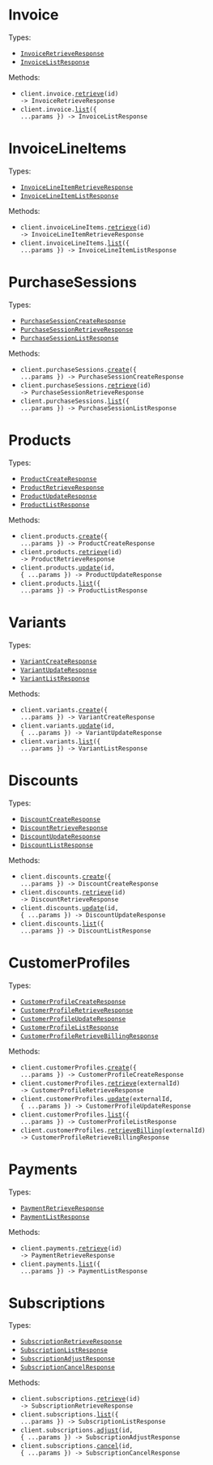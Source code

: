 # Invoice

Types:

- <code><a href="./src/resources/invoice.ts">InvoiceRetrieveResponse</a></code>
- <code><a href="./src/resources/invoice.ts">InvoiceListResponse</a></code>

Methods:

- <code title="get /api/v1/invoice/{id}">client.invoice.<a href="./src/resources/invoice.ts">retrieve</a>(id) -> InvoiceRetrieveResponse</code>
- <code title="get /api/v1/invoices">client.invoice.<a href="./src/resources/invoice.ts">list</a>({ ...params }) -> InvoiceListResponse</code>

# InvoiceLineItems

Types:

- <code><a href="./src/resources/invoice-line-items.ts">InvoiceLineItemRetrieveResponse</a></code>
- <code><a href="./src/resources/invoice-line-items.ts">InvoiceLineItemListResponse</a></code>

Methods:

- <code title="get /api/v1/invoice-line-item/{id}">client.invoiceLineItems.<a href="./src/resources/invoice-line-items.ts">retrieve</a>(id) -> InvoiceLineItemRetrieveResponse</code>
- <code title="get /api/v1/invoice-line-items">client.invoiceLineItems.<a href="./src/resources/invoice-line-items.ts">list</a>({ ...params }) -> InvoiceLineItemListResponse</code>

# PurchaseSessions

Types:

- <code><a href="./src/resources/purchase-sessions.ts">PurchaseSessionCreateResponse</a></code>
- <code><a href="./src/resources/purchase-sessions.ts">PurchaseSessionRetrieveResponse</a></code>
- <code><a href="./src/resources/purchase-sessions.ts">PurchaseSessionListResponse</a></code>

Methods:

- <code title="post /api/v1/purchase-session">client.purchaseSessions.<a href="./src/resources/purchase-sessions.ts">create</a>({ ...params }) -> PurchaseSessionCreateResponse</code>
- <code title="get /api/v1/purchase-session/{id}">client.purchaseSessions.<a href="./src/resources/purchase-sessions.ts">retrieve</a>(id) -> PurchaseSessionRetrieveResponse</code>
- <code title="get /api/v1/purchase-sessions">client.purchaseSessions.<a href="./src/resources/purchase-sessions.ts">list</a>({ ...params }) -> PurchaseSessionListResponse</code>

# Products

Types:

- <code><a href="./src/resources/products.ts">ProductCreateResponse</a></code>
- <code><a href="./src/resources/products.ts">ProductRetrieveResponse</a></code>
- <code><a href="./src/resources/products.ts">ProductUpdateResponse</a></code>
- <code><a href="./src/resources/products.ts">ProductListResponse</a></code>

Methods:

- <code title="post /api/v1/product">client.products.<a href="./src/resources/products.ts">create</a>({ ...params }) -> ProductCreateResponse</code>
- <code title="get /api/v1/product/{id}">client.products.<a href="./src/resources/products.ts">retrieve</a>(id) -> ProductRetrieveResponse</code>
- <code title="put /api/v1/product/{id}">client.products.<a href="./src/resources/products.ts">update</a>(id, { ...params }) -> ProductUpdateResponse</code>
- <code title="get /api/v1/products">client.products.<a href="./src/resources/products.ts">list</a>({ ...params }) -> ProductListResponse</code>

# Variants

Types:

- <code><a href="./src/resources/variants.ts">VariantCreateResponse</a></code>
- <code><a href="./src/resources/variants.ts">VariantUpdateResponse</a></code>
- <code><a href="./src/resources/variants.ts">VariantListResponse</a></code>

Methods:

- <code title="post /api/v1/variant">client.variants.<a href="./src/resources/variants.ts">create</a>({ ...params }) -> VariantCreateResponse</code>
- <code title="put /api/v1/variant/{id}">client.variants.<a href="./src/resources/variants.ts">update</a>(id, { ...params }) -> VariantUpdateResponse</code>
- <code title="get /api/v1/variants">client.variants.<a href="./src/resources/variants.ts">list</a>({ ...params }) -> VariantListResponse</code>

# Discounts

Types:

- <code><a href="./src/resources/discounts.ts">DiscountCreateResponse</a></code>
- <code><a href="./src/resources/discounts.ts">DiscountRetrieveResponse</a></code>
- <code><a href="./src/resources/discounts.ts">DiscountUpdateResponse</a></code>
- <code><a href="./src/resources/discounts.ts">DiscountListResponse</a></code>

Methods:

- <code title="post /api/v1/discount">client.discounts.<a href="./src/resources/discounts.ts">create</a>({ ...params }) -> DiscountCreateResponse</code>
- <code title="get /api/v1/discount/{id}">client.discounts.<a href="./src/resources/discounts.ts">retrieve</a>(id) -> DiscountRetrieveResponse</code>
- <code title="put /api/v1/discount/{id}">client.discounts.<a href="./src/resources/discounts.ts">update</a>(id, { ...params }) -> DiscountUpdateResponse</code>
- <code title="get /api/v1/discounts">client.discounts.<a href="./src/resources/discounts.ts">list</a>({ ...params }) -> DiscountListResponse</code>

# CustomerProfiles

Types:

- <code><a href="./src/resources/customer-profiles.ts">CustomerProfileCreateResponse</a></code>
- <code><a href="./src/resources/customer-profiles.ts">CustomerProfileRetrieveResponse</a></code>
- <code><a href="./src/resources/customer-profiles.ts">CustomerProfileUpdateResponse</a></code>
- <code><a href="./src/resources/customer-profiles.ts">CustomerProfileListResponse</a></code>
- <code><a href="./src/resources/customer-profiles.ts">CustomerProfileRetrieveBillingResponse</a></code>

Methods:

- <code title="post /api/v1/customer-profile">client.customerProfiles.<a href="./src/resources/customer-profiles.ts">create</a>({ ...params }) -> CustomerProfileCreateResponse</code>
- <code title="get /api/v1/customer-profile/{externalId}">client.customerProfiles.<a href="./src/resources/customer-profiles.ts">retrieve</a>(externalId) -> CustomerProfileRetrieveResponse</code>
- <code title="put /api/v1/customer-profile/{externalId}">client.customerProfiles.<a href="./src/resources/customer-profiles.ts">update</a>(externalId, { ...params }) -> CustomerProfileUpdateResponse</code>
- <code title="get /api/v1/customer-profiles">client.customerProfiles.<a href="./src/resources/customer-profiles.ts">list</a>({ ...params }) -> CustomerProfileListResponse</code>
- <code title="get /api/v1/customer-profile/{externalId}/billing">client.customerProfiles.<a href="./src/resources/customer-profiles.ts">retrieveBilling</a>(externalId) -> CustomerProfileRetrieveBillingResponse</code>

# Payments

Types:

- <code><a href="./src/resources/payments.ts">PaymentRetrieveResponse</a></code>
- <code><a href="./src/resources/payments.ts">PaymentListResponse</a></code>

Methods:

- <code title="get /api/v1/payment/{id}">client.payments.<a href="./src/resources/payments.ts">retrieve</a>(id) -> PaymentRetrieveResponse</code>
- <code title="get /api/v1/payments">client.payments.<a href="./src/resources/payments.ts">list</a>({ ...params }) -> PaymentListResponse</code>

# Subscriptions

Types:

- <code><a href="./src/resources/subscriptions.ts">SubscriptionRetrieveResponse</a></code>
- <code><a href="./src/resources/subscriptions.ts">SubscriptionListResponse</a></code>
- <code><a href="./src/resources/subscriptions.ts">SubscriptionAdjustResponse</a></code>
- <code><a href="./src/resources/subscriptions.ts">SubscriptionCancelResponse</a></code>

Methods:

- <code title="get /api/v1/subscription/{id}">client.subscriptions.<a href="./src/resources/subscriptions.ts">retrieve</a>(id) -> SubscriptionRetrieveResponse</code>
- <code title="get /api/v1/subscriptions">client.subscriptions.<a href="./src/resources/subscriptions.ts">list</a>({ ...params }) -> SubscriptionListResponse</code>
- <code title="post /api/v1/subscriptions/{id}/adjust">client.subscriptions.<a href="./src/resources/subscriptions.ts">adjust</a>(id, { ...params }) -> SubscriptionAdjustResponse</code>
- <code title="post /api/v1/subscriptions/{id}/cancel">client.subscriptions.<a href="./src/resources/subscriptions.ts">cancel</a>(id, { ...params }) -> SubscriptionCancelResponse</code>
